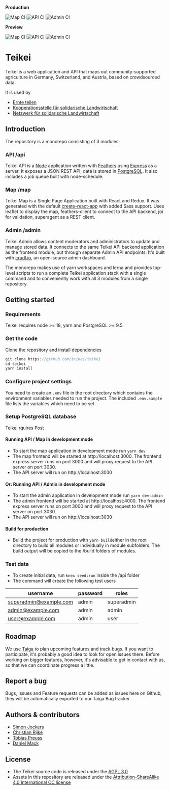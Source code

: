 **Production**

![Map CI](https://github.com/teikei/teikei/actions/workflows/map-ci.yml/badge.svg)
![API CI](https://github.com/teikei/teikei/actions/workflows/api-ci.yml/badge.svg)
![Admin CI](https://github.com/teikei/teikei/actions/workflows/admin-ci.yml/badge.svg)

**Preview**

![Map CI](https://github.com/teikei/teikei/actions/workflows/map-ci.yml/badge.svg?branch=preview)
![API CI](https://github.com/teikei/teikei/actions/workflows/api-ci.yml/badge.svg?branch=preview)
![Admin CI](https://github.com/teikei/teikei/actions/workflows/admin-ci.yml/badge.svg?branch=preview)

# Teikei

Teikei is a web application and API that maps out community-supported agriculture in Germany, Switzerland, and Austria, based on crowdsourced data.

It is used by

- [Ernte teilen](https://ernte-teilen.org)
- [Kooperationsstelle für solidarische Landwirtschaft](https://www.solawi.ch)
- [Netzwerk für solidarische Landwirtschaft](https://www.solidarische-landwirtschaft.org)

## Introduction

The repository is a monorepo consisting of 3 modules:

### API /api

Teikei API is a [Node](https://nodejs.org/en/) application written with [Feathers](https://feathersjs.com/) using [Express](https://expressjs.com/) as a server. It exposes a JSON REST API, data is stored in [PostgreSQL](https://www.postgresql.org/). It also includes a job queue built with node-schedule.

### Map /map

Teikei Map is a Single Page Application built with React and Redux. It was generated with the default [create-react-app](https://github.com/facebook/create-react-app) with added Sass support. Uses leaflet to display the map, feathers-client to connect to the API backend, joi for validation, superagent as a REST client.

### Admin /admin

Teikei Admin allows content moderators and administrators to update and manage stored data. It connects to the same Teikei API backend application as the frontend module, but through separate Admin API endpoints. It's built with [crudl.io](https://crudl.io/), an open-source admin dashboard.

The monorepo makes use of yarn workspaces and lerna and provides top-level scripts to run a complete Teikei application stack with a single command and to conveniently work with all 3 modules from a single repository.

## Getting started

### Requirements

Teikei requires node >= 18, yarn and PostgreSQL >= 9.5.

### Get the code

Clone the repository and install dependencies

```javascript
git clone https://github.com/teikei/teikei
cd teikei
yarn install
```

### Configure project settings

You need to create an `.env` file in the root directory which contains the environment variables needed to run the project. The included `.env.sample` file lists the variables which need to be set.

### Setup PostgreSQL database

Teikei rquires Post

#### Running API / Map in development mode

- To start the map application in development mode run `yarn dev`
- The map frontend will be started at http://localhost:3000. The frontend express server runs on port 3000 and will proxy request to the API server on port 3030.
- The API server will run on http://localhost:3030

#### Or: Running API / Admin in development mode

- To start the admin application in development mode run `yarn dev-admin`
- The admin frontend will be started at http://localhost:4000. The frontend express server runs on port 3000 and will proxy request to the API server on port 3030.
- The API server will run on http://localhost:3030

#### Build for production

- Build the project for production with `yarn build`either in the root directory to build all modules or individually in module subfolders. The build output will be copied to the /build folders of modules.

### Test data

- To create initial data, run `knex seed:run` inside the /api folder
- The command will create the following test users

| username               | password | roles      |
| ---------------------- | -------- | ---------- |
| superadmin@example.com | admin    | superadmin |
| admin@example.com      | admin    | admin      |
| user@example.com       | admin    | user       |

## Roadmap

We use [Taiga](https://tree.taiga.io/project/sjockers-teikeinext/kanban) to plan upcoming features and track bugs. If you want to participate, it's probably a good idea to look for open issues there. Before working on bigger features, however, it's advisable to get in contact with us, so that we can coordinate progress a little.

## Report a bug

Bugs, Issues and Feature requests can be added as issues here on Github, they will be automatically exported to our Taiga Bug tracker.

## Authors & contributors

- [Simon Jockers](https://github.com/sjockers)
- [Christian Rijke](https://github.com/crijke)
- [Tobias Preuss](https://github.com/johnjohndoe)
- [Daniel Mack](https://github.com/zonque)

## License

- The Teikei source code is released under the [AGPL 3.0](https://www.gnu.org/licenses/agpl-3.0.html)
- Assets in this repository are released under the [Attribution-ShareAlike 4.0 International CC license](http://creativecommons.org/licenses/by-sa/4.0/)
